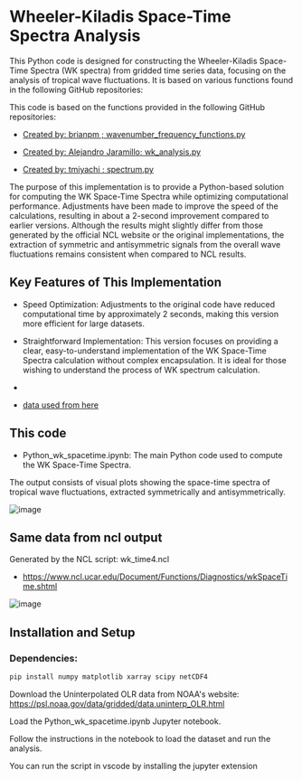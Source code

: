 # Wheeler-Kiladis Space-Time Spectra Analysis

This Python code is designed for constructing the Wheeler-Kiladis Space-Time Spectra (WK spectra) from gridded time series data, focusing on the analysis of tropical wave fluctuations. It is based on various functions found in the following GitHub repositories:

This code is based on the functions provided in the following GitHub repositories:

- [Created by: brianpm ; wavenumber_frequency_functions.py](https://github.com/Blissful-Jasper/wavenumber_frequency/blob/master/wavenumber_frequency_functions.py)

- [Created by: Alejandro Jaramillo; wk_analysis.py](https://github.com/Blissful-Jasper/wk_spectra/blob/master/wk_spectra/wk_analysis.py)

- [Created by: tmiyachi ; spectrum.py](https://github.com/Blissful-Jasper/mcclimate/blob/master/spectrum.py)


The purpose of this implementation is to provide a Python-based solution for computing the WK Space-Time Spectra while optimizing computational performance. Adjustments have been made to improve the speed of the calculations, resulting in about a 2-second improvement compared to earlier versions. Although the results might slightly differ from those generated by the official NCL website or the original implementations, the extraction of symmetric and antisymmetric signals from the overall wave fluctuations remains consistent when compared to NCL results.

## Key Features of This Implementation

- Speed Optimization: Adjustments to the original code have reduced computational time by approximately 2 seconds, making this version more efficient for large datasets.

- Straightforward Implementation: This version focuses on providing a clear, easy-to-understand implementation of the WK Space-Time Spectra calculation without complex encapsulation. It is ideal for those wishing to understand the process of WK spectrum calculation.
- 

- [data used from here](https://psl.noaa.gov/data/gridded/data.uninterp_OLR.html)

## This code 
- Python_wk_spacetime.ipynb: The main Python code used to compute the WK Space-Time Spectra.
  
The output consists of visual plots showing the space-time spectra of tropical wave fluctuations, extracted symmetrically and antisymmetrically.

![image](https://github.com/user-attachments/assets/690df297-d140-460d-8ce8-bca411bb10d7)

## Same data from ncl output

Generated by the NCL script: wk_time4.ncl

- https://www.ncl.ucar.edu/Document/Functions/Diagnostics/wkSpaceTime.shtml
  
![image](https://github.com/user-attachments/assets/e2118483-efd7-4033-b3f8-58440476a6e5)



## Installation and Setup
### Dependencies:
```python
pip install numpy matplotlib xarray scipy netCDF4
```

Download the Uninterpolated OLR data from NOAA's website: https://psl.noaa.gov/data/gridded/data.uninterp_OLR.html

Load the Python_wk_spacetime.ipynb Jupyter notebook.

Follow the instructions in the notebook to load the dataset and run the analysis.

You can run the script in vscode by installing the jupyter extension






